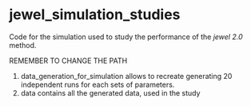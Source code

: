 # jewel_simulation_studies
Code for the simulation used to study the performance of the _jewel 2.0_ method.

REMEMBER TO CHANGE THE PATH 

1. data_generation_for_simulation allows to recreate generating 20 independent runs for each sets of parameters.
2. data contains all the generated data, used in the study




